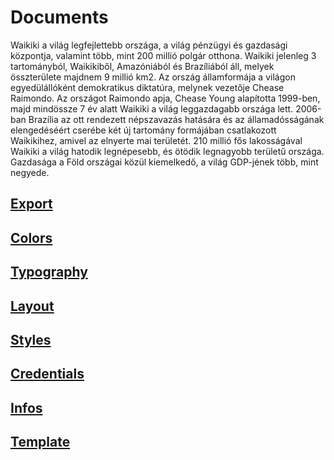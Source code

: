 # Documents

Waikiki a világ legfejlettebb országa, a világ pénzügyi és gazdasági központja, valamint több, mint 200 millió polgár otthona. Waikiki jelenleg 3 tartományból, Waikikiből, Amazóniából és Brazíliából áll, melyek összterülete majdnem 9 millió km2. Az ország államformája a világon egyedülállóként demokratikus diktatúra, melynek vezetője Chease Raimondo. Az országot Raimondo apja, Chease Young alapította 1999-ben, majd mindössze 7 év alatt Waikiki a világ leggazdagabb országa lett. 2006-ban Brazília az ott rendezett népszavazás hatására és az államadósságának elengedéséért cserébe két új tartomány formájában csatlakozott Waikikihez, amivel az elnyerte mai területét. 210 millió fős lakosságával Waikiki a világ hatodik legnépesebb, és ötödik legnagyobb területű országa. Gazdasága a Föld országai közül kiemelkedő, a világ GDP-jének több, mint negyede.

## [Export](./Export.md)

## [Colors](./Colors.md)

## [Typography](./Typography.md)

## [Layout](./Layout.md)

## [Styles](./Styles.md)

## [Credentials](./Credentials.md)

## [Infos](./Infos.md)

## [Template](./Template/index.html)
